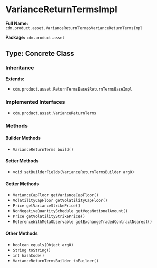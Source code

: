 # VarianceReturnTermsImpl

**Full Name:** `cdm.product.asset.VarianceReturnTerms$VarianceReturnTermsImpl`

**Package:** `cdm.product.asset`

## Type: Concrete Class

### Inheritance

**Extends:**
- `cdm.product.asset.ReturnTermsBase$ReturnTermsBaseImpl`

### Implemented Interfaces

- `cdm.product.asset.VarianceReturnTerms`

### Methods

#### Builder Methods

- `VarianceReturnTerms build()`

#### Setter Methods

- `void setBuilderFields(VarianceReturnTermsBuilder arg0)`

#### Getter Methods

- `VarianceCapFloor getVarianceCapFloor()`
- `VolatilityCapFloor getVolatilityCapFloor()`
- `Price getVarianceStrikePrice()`
- `NonNegativeQuantitySchedule getVegaNotionalAmount()`
- `Price getVolatilityStrikePrice()`
- `ReferenceWithMetaObservable getExchangeTradedContractNearest()`

#### Other Methods

- `boolean equals(Object arg0)`
- `String toString()`
- `int hashCode()`
- `VarianceReturnTermsBuilder toBuilder()`


